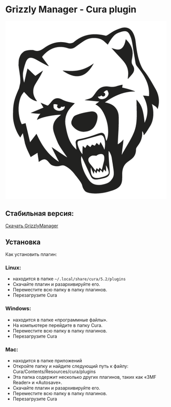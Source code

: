 # Grizzly Manager - Cura plugin
![Grizzly Manager](https://github.com/big-vl/GrizzlyManager/raw/master/GrizzlyManager.png)
## Стабильная версия:
[Скачать GrizzlyManager](https://github.com/big-vl/GrizzlyManager/releases/tag/release)
## Установка
Как установить плагин:
### Linux:
- находится в папке `~/.local/share/cura/5.2/plugins`
- Скачайте плагин и разархивируйте его.
- Переместите всю папку в папку плагинов.
- Перезагрузите Cura

### Windows:
- находится в папке «программные файлы».
- На компьютере перейдите в папку Cura.
- Переместите всю папку в папку плагинов.
- Перезагрузите Cura

### Mac:
- находится в папке приложений
- Откройте папку и найдите следующий путь к файлу: Cura/Contents/Resources/cura/plugins
- Эта папка содержит несколько других плагинов, таких как «3MF Reader» и «Autosave».
- Скачайте плагин и разархивируйте его.
- Переместите всю папку в папку плагинов.
- Перезагрузите Cura

